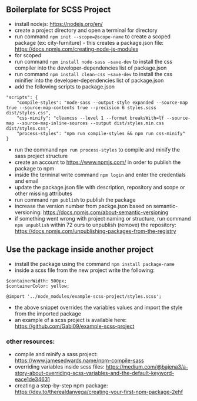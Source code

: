 
## Boilerplate for SCSS Project

- install nodejs: https://nodejs.org/en/
- create a project directory and open a terminal for directory
- run command `npm init --scope=@scope-name` to create a scoped package (ex: city-furniture) - this creates a package.json file: https://docs.npmjs.com/creating-node-js-modules
- for scoped 
- run command `npm install node-sass —save-dev` to install the css compiler into the developer-dependencies list of package.json
- run command `npm install clean-css —save-dev` to install the css minifier into the developer-dependencies list of package.json
- add the following scripts to package.json
```
"scripts": {
    "compile-styles": "node-sass --output-style expanded --source-map true --source-map-contents true --precision 6 styles.scss dist/styles.css",
    "css-minify": "cleancss --level 1 --format breaksWith=lf --source-map --source-map-inline-sources --output dist/styles.min.css dist/styles.css",
    "process-styles": "npm run compile-styles && npm run css-minify"
}
```
- run the command `npm run process-styles` to compile and minify the sass project structure
- create an account to https://www.npmjs.com/ in order to publish the package to npm
- inside the terminal write command `npm login` and enter the credentials and email
- update the package.json file with description, repository and scope or other missing attributes
- run command `npm publish` to publish the package
- increase the version number from packge.json based on semantic-versioning: https://docs.npmjs.com/about-semantic-versioning
- if something went wrong with project naming or structure, run command `npm unpublish` within 72 ours to unpublish (remove) the repository: https://docs.npmjs.com/unpublishing-packages-from-the-registry

## Use the package inside another project
- install the package using the command `npm install package-name`
- inside a scss file from the new project write the following:
```
$containerWidth: 500px;
$containerColor: yellow;

@import '../node_modules/example-scss-project/styles.scss';
```
- the above snippet overrides the variables values and import the style from the imported package
- an example of a scss project is available here: https://github.com/Gabi09/example-scss-project

### other resources:
- compile and minify a sass project: https://www.jamesedwards.name/npm-compile-sass
- overriding variables inside scss files: https://medium.com/@bajena3/a-story-about-overriding-scss-variables-and-the-default-keyword-eace1de34631
- creating a step-by-step npm package: https://dev.to/therealdanvega/creating-your-first-npm-package-2ehf